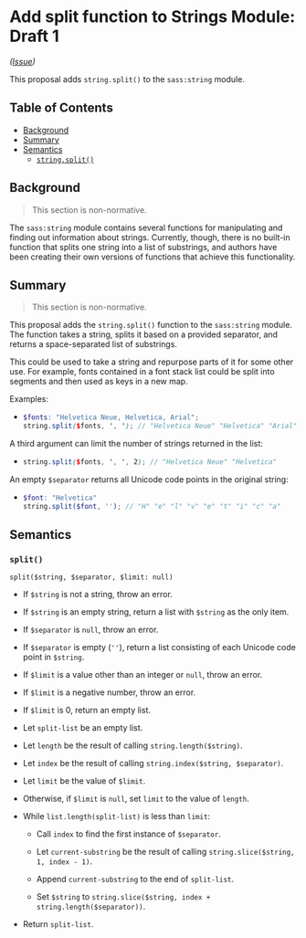 # Add split function to Strings Module: Draft 1

*([Issue](https://github.com/sass/sass/issues/1950))*

This proposal adds `string.split()` to the `sass:string` module.

## Table of Contents

* [Background](#background)
* [Summary](#summary)
* [Semantics](#semantics)
  * [`string.split()`](#string.split)

## Background

> This section is non-normative.

The `sass:string` module contains several functions for
manipulating and finding out information about strings.
Currently, though, there is no built-in function that splits
one string into a list of substrings, and authors have been
creating their own versions of functions that achieve this
functionality.

## Summary

> This section is non-normative.

This proposal adds the `string.split()` function to the
`sass:string` module. The function takes a string, splits it
based on a provided separator, and returns a space-separated
list of substrings.

This could be used to take a string and repurpose
parts of it for some other use. For example, fonts 
contained in a font stack list could be split into segments and 
then used as keys in a new map. 

Examples:

  - ```scss
    $fonts: "Helvetica Neue, Helvetica, Arial";
    string.split($fonts, ', '); // "Helvetica Neue" "Helvetica" "Arial"
    ```

A third argument can limit the number of strings 
returned in the list:

- ```scss
  string.split($fonts, ', ', 2); // "Helvetica Neue" "Helvetica"
  ```


An empty `$separator` returns all Unicode code points in the original string:

- ```scss
  $font: "Helvetica"
  string.split($font, ''); // "H" "e" "l" "v" "e" "t" "i" "c" "a"
  ```


## Semantics

### `split()`

```
split($string, $separator, $limit: null)
```

* If `$string` is not a string, throw an error.

* If `$string` is an empty string, return a list with `$string` as the only item.

* If `$separator` is `null`, throw an error.

* If `$separator` is empty (`''`), return a list consisting of each Unicode code point in `$string`.

* If `$limit` is a value other than an integer or `null`, throw an error.

* If `$limit` is a negative number, throw an error. 

* If `$limit` is 0, return an empty list.

* Let `split-list` be an empty list.

* Let `length` be the result of calling `string.length($string)`.

* Let `index` be the result of calling `string.index($string, $separator)`.

* Let `limit` be the value of `$limit`.

* Otherwise, if `$limit` is `null`, set `limit` to the value of `length`.

* While `list.length(split-list)` is less than `limit`:

    * Call `index` to find the first instance of `$separator`.

    * Let `current-substring` be the result of calling 
    `string.slice($string, 1, index - 1)`.

    * Append `current-substring` to the end of `split-list`.
    
    * Set `$string` to `string.slice($string, index + string.length($separator))`.

* Return `split-list`.
